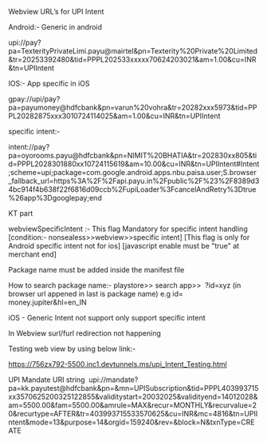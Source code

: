 Webview URL’s for UPI Intent


Android:- Generic in android

upi://pay?pa=TexterityPrivateLimi.payu@mairtel&pn=Texterity%20Private%20Limited&tr=20253392480&tid=PPPL202533xxxxx70624203021&am=1.00&cu=INR&tn=UPIIntent 


IOS:- App specific in iOS

gpay://upi/pay?pa=payumoney@hdfcbank&pn=varun%20vohra&tr=20282xxx5973&tid=PPPL20282875xxx3010724114025&am=1.00&cu=INR&tn=UPIIntent



specific intent:-

intent://pay?pa=oyorooms.payu@hdfcbank&pn=NIMIT%20BHATIA&tr=202830xx805&tid=PPPL2028301880xx10724115619&am=10.00&cu=INR&tn=UPIIntent#Intent;scheme=upi;package=com.google.android.apps.nbu.paisa.user;S.browser_fallback_url=https%3A%2F%2Fapi.payu.in%2Fpublic%2F%23%2F8389d34bc914f4b638f22f6816d09ccb%2FupiLoader%3FcancelAndRetry%3Dtrue%26app%3Dgooglepay;end
 


KT part

webviewSpecificIntent :- This flag Mandatory for specific intent handling [condition:- nonsealess>>webview>>specific intent] [This flag is only for Android specific intent not for ios] [javascript enable must be "true" at merchant end] 

Package name must be added inside the manifest file

How to search package name:-
playstore>> search app>>  ?id=xyz (in browser url appened in last is package name) e.g id= money.jupiter&hl=en_IN

iOS - Generic Intent not support only support specific intent

In Webview surl/furl redirection not happening


Testing web view by using below link:-


https://756zx792-5500.inc1.devtunnels.ms/upi_Intent_Testing.html


UPI Mandate URI string  upi://mandate?pa=kk.payutest@hdfcbank&pn=&mn=UPISubscription&tid=PPPL403993715xx3570625200325122855&validitystart=20032025&validityend=14012028&am=5500.00&fam=5500.00&amrule=MAX&recur=MONTHLY&recurvalue=20&recurtype=AFTER&tr=403993715533570625&cu=INR&mc=4816&tn=UPIIntent&mode=13&purpose=14&orgid=159240&rev=&block=N&txnType=CREATE
